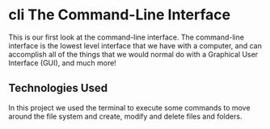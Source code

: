 # cli The Command-Line Interface

This is our first look at the command-line interface. The command-line interface is the lowest level interface that we have with a computer, and can accomplish all of the things that we would normal do with a Graphical User Interface (GUI), and much more!

## Technologies Used

In this project we used the terminal to execute some commands to move around the file system and create, modify and delete files and folders.


